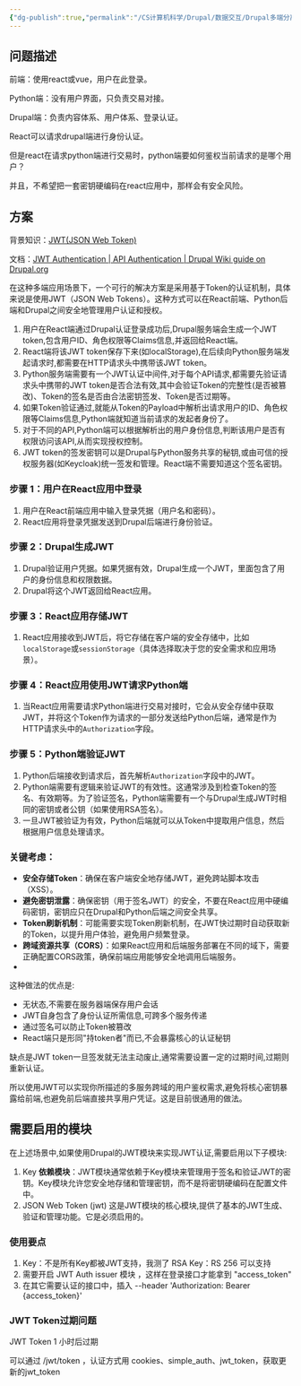```yaml
---
{"dg-publish":true,"permalink":"/CS计算机科学/Drupal/数据交互/Drupal多端分离的认证机制/","tags":["JWT"],"created":"2024-03-23T08:45:35.236+08:00","updated":"2024-03-24T20:45:55.458+08:00"}
---
```


## 问题描述

前端：使用react或vue，用户在此登录。

Python端：没有用户界面，只负责交易对接。

Drupal端：负责内容体系、用户体系、登录认证。

React可以请求drupal端进行身份认证。

但是react在请求python端进行交易时，python端要如何鉴权当前请求的是哪个用户？

并且，不希望把一套密钥硬编码在react应用中，那样会有安全风险。

## 方案

背景知识：[JWT(JSON Web Token)](../../前端开发/认证/JWT(JSON%20Web%20Token).md)

文档：[JWT Authentication | API Authentication | Drupal Wiki guide on Drupal.org](https://www.drupal.org/docs/contributed-modules/api-authentication/jwt-authentication)

在这种多端应用场景下，一个可行的解决方案是采用基于Token的认证机制，具体来说是使用JWT（JSON Web Tokens）。这种方式可以在React前端、Python后端和Drupal之间安全地管理用户认证和授权。

1. 用户在React端通过Drupal认证登录成功后,Drupal服务端会生成一个JWT token,包含用户ID、角色权限等Claims信息,并返回给React端。
2. React端将该JWT token保存下来(如localStorage),在后续向Python服务端发起请求时,都需要在HTTP请求头中携带该JWT token。
3. Python服务端需要有一个JWT认证中间件,对于每个API请求,都需要先验证请求头中携带的JWT token是否合法有效,其中会验证Token的完整性(是否被篡改)、Token的签名是否由合法密钥签发、Token是否过期等。
4. 如果Token验证通过,就能从Token的Payload中解析出请求用户的ID、角色权限等Claims信息,Python端就知道当前请求的发起者身份了。
5. 对于不同的API,Python端可以根据解析出的用户身份信息,判断该用户是否有权限访问该API,从而实现授权控制。
6. JWT token的签发密钥可以是Drupal与Python服务共享的秘钥,或由可信的授权服务器(如Keycloak)统一签发和管理。React端不需要知道这个签名密钥。

### 步骤 1：用户在React应用中登录

1. 用户在React前端应用中输入登录凭据（用户名和密码）。
2. React应用将登录凭据发送到Drupal后端进行身份验证。

### 步骤 2：Drupal生成JWT

1. Drupal验证用户凭据。如果凭据有效，Drupal生成一个JWT，里面包含了用户的身份信息和权限数据。
2. Drupal将这个JWT返回给React应用。

### 步骤 3：React应用存储JWT

1. React应用接收到JWT后，将它存储在客户端的安全存储中，比如`localStorage`或`sessionStorage`（具体选择取决于您的安全需求和应用场景）。

### 步骤 4：React应用使用JWT请求Python端

1. 当React应用需要请求Python端进行交易对接时，它会从安全存储中获取JWT，并将这个Token作为请求的一部分发送给Python后端，通常是作为HTTP请求头中的`Authorization`字段。

### 步骤 5：Python端验证JWT

1. Python后端接收到请求后，首先解析`Authorization`字段中的JWT。
2. Python端需要有逻辑来验证JWT的有效性。这通常涉及到检查Token的签名、有效期等。为了验证签名，Python端需要有一个与Drupal生成JWT时相同的密钥或者公钥（如果使用RSA签名）。
3. 一旦JWT被验证为有效，Python后端就可以从Token中提取用户信息，然后根据用户信息处理请求。

### 关键考虑：

- **安全存储Token**：确保在客户端安全地存储JWT，避免跨站脚本攻击（XSS）。
- **避免密钥泄露**：确保密钥（用于签名JWT）的安全，不要在React应用中硬编码密钥，密钥应只在Drupal和Python后端之间安全共享。
- **Token刷新机制**：可能需要实现Token刷新机制，在JWT快过期时自动获取新的Token，以提升用户体验，避免用户频繁登录。
- **跨域资源共享（CORS）**：如果React应用和后端服务部署在不同的域下，需要正确配置CORS政策，确保前端应用能够安全地调用后端服务。
-

这种做法的优点是:

- 无状态,不需要在服务器端保存用户会话
- JWT自身包含了身份认证所需信息,可跨多个服务传递
- 通过签名可以防止Token被篡改
- React端只是形同"持token者"而已,不会暴露核心的认证秘钥

缺点是JWT token一旦签发就无法主动废止,通常需要设置一定的过期时间,过期则重新认证。

所以使用JWT可以实现你所描述的多服务跨域的用户鉴权需求,避免将核心密钥暴露给前端,也避免前后端直接共享用户凭证。这是目前很通用的做法。

## 需要启用的模块

在上述场景中,如果使用Drupal的JWT模块来实现JWT认证,需要启用以下子模块:

1. Key
**依赖模块**：JWT模块通常依赖于Key模块来管理用于签名和验证JWT的密钥。Key模块允许您安全地存储和管理密钥，而不是将密钥硬编码在配置文件中。
2. JSON Web Token (jwt)
这是JWT模块的核心模块,提供了基本的JWT生成、验证和管理功能。它是必须启用的。

### 使用要点
1. Key：不是所有Key都被JWT支持，我测了 RSA Key：RS 256 可以支持
2. 需要开启 JWT Auth issuer 模块 ，这样在登录接口才能拿到 "access_token"
3. 在其它需要认证的接口中，插入  --header 'Authorization: Bearer {access_token}'

### JWT Token过期问题

JWT Token 1 小时后过期

可以通过 /jwt/token ，认证方式用 cookies、simple_auth、jwt_token，获取更新的jwt_token